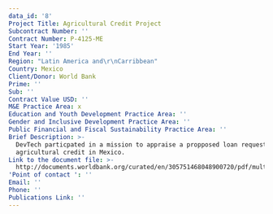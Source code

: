 ```yaml
---
data_id: '8'
Project Title: Agricultural Credit Project
Subcontract Number: ''
Contract Number: P-4125-ME
Start Year: '1985'
End Year: ''
Region: "Latin America and\r\nCarribbean"
Country: Mexico
Client/Donor: World Bank
Prime: ''
Sub: ''
Contract Value USD: ''
M&E Practice Area: x
Education and Youth Development Practice Area: ''
Gender and Inclusive Development Practice Area: ''
Public Financial and Fiscal Sustainability Practice Area: ''
Brief Description: >-
  DevTech particpated in a mission to appraise a propposed loan request for
  agricultural credit in Mexico.
Link to the document file: >-
  http://documents.worldbank.org/curated/en/305751468048900720/pdf/multi-page.pdf
'Point of contact ': ''
Email: ''
Phone: ''
Publications Link: ''
---
```

